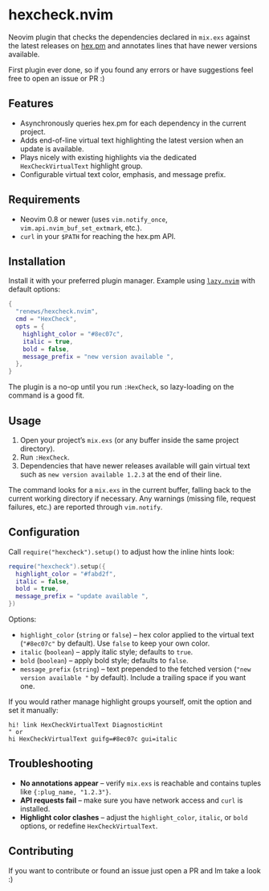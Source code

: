 # hexcheck.nvim

Neovim plugin that checks the dependencies declared in `mix.exs` against the latest releases on [hex.pm](https://hex.pm) and annotates lines that have newer versions available.

First plugin ever done, so if you found any errors or have suggestions feel free to open an issue or PR :)

## Features

- Asynchronously queries hex.pm for each dependency in the current project.
- Adds end-of-line virtual text highlighting the latest version when an update is available.
- Plays nicely with existing highlights via the dedicated `HexCheckVirtualText` highlight group.
- Configurable virtual text color, emphasis, and message prefix.

## Requirements

- Neovim 0.8 or newer (uses `vim.notify_once`, `vim.api.nvim_buf_set_extmark`, etc.).
- `curl` in your `$PATH` for reaching the hex.pm API.

## Installation

Install it with your preferred plugin manager. Example using [`lazy.nvim`](https://github.com/folke/lazy.nvim) with default options:

```lua
{
  "renews/hexcheck.nvim",
  cmd = "HexCheck",
  opts = {
    highlight_color = "#8ec07c",
    italic = true,
    bold = false,
    message_prefix = "new version available ",
  },
}
```

The plugin is a no-op until you run `:HexCheck`, so lazy-loading on the command is a good fit.

## Usage

1. Open your project’s `mix.exs` (or any buffer inside the same project directory).
2. Run `:HexCheck`.
3. Dependencies that have newer releases available will gain virtual text such as `new version available 1.2.3` at the end of their line.

The command looks for a `mix.exs` in the current buffer, falling back to the current working directory if necessary. Any warnings (missing file, request failures, etc.) are reported through `vim.notify`.

## Configuration

Call `require("hexcheck").setup()` to adjust how the inline hints look:

```lua
require("hexcheck").setup({
  highlight_color = "#fabd2f",
  italic = false,
  bold = true,
  message_prefix = "update available ",
})
```

Options:

- `highlight_color` (`string` or `false`) – hex color applied to the virtual text (`"#8ec07c"` by default). Use `false` to keep your own color.
- `italic` (`boolean`) – apply italic style; defaults to `true`.
- `bold` (`boolean`) – apply bold style; defaults to `false`.
- `message_prefix` (`string`) – text prepended to the fetched version (`"new version available "` by default). Include a trailing space if you want one.

If you would rather manage highlight groups yourself, omit the option and set it manually:

```vim
hi! link HexCheckVirtualText DiagnosticHint
" or
hi HexCheckVirtualText guifg=#8ec07c gui=italic
```

## Troubleshooting

- **No annotations appear** – verify `mix.exs` is reachable and contains tuples like `{:plug_name, "1.2.3"}`.
- **API requests fail** – make sure you have network access and `curl` is installed.
- **Highlight color clashes** – adjust the `highlight_color`, `italic`, or `bold` options, or redefine `HexCheckVirtualText`.

## Contributing

If you want to contribute or found an issue just open a PR and Im take a look :)
